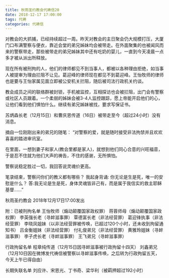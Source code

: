 ```yaml
---
title: 秋雨圣约教会代祷信20
date: 2018-12-17 17:00:00
tags: 代祷
categories: 代祷信
---
```


对教会的大抓捕，已经持续超过一周。昨天对教会的主日聚会仍大规模打压，大厦门口布满警察与便衣，靠近会堂的弟兄姊妹均会被带走。在外面聚集的也被闻风而来的警察带走，那些被带走的弟兄姊妹其中还有吃奶的婴儿，一直到今天凌晨一点多才被从派出所释放。

现在所有被刑拘的人，他们的律师都见不到当事人，都被以各种理由拒绝，如当事人被提审为理由拦阻不让见。葛迎峰的律师现在都见不到葛迎峰。王怡牧师的律师也是要与王怡家属见面立即被公安机关拦阻，随后被司法行政机关约谈。

教会成员之间的联络群被封锁，手机被监控，互相探访也会被拦阻，出门会有警察或社区人员跟着。一个柔弱的姊妹会被3-4人监控跟踪，愿上帝能开启他们的心，让他们看到他们惧怕什么。继续有弟兄姊妹被找，要求写保证书。

苏炳森长老（12月15日）和曹庆恩传道（16日）被带走至今（超过24小时）没有消息。

摘自一位刚刚出来的弟兄的随笔：
“对警察的爱，就是随时接受非法拘禁并且欢欢喜喜的踏进审讯室。

在里面，一想到妻子和家人(教会里都是家人)，就想到他们同心合意的兴旺福音，于是忍不住就为他们大声的祷告，不住的感谢，无所惧怕。

警察说稳定胜过一切，我回答说灵魂价更高。

笔录结束，警察问你们的教义都有哪些？ 我起身背诵: 你无论是生是死，唯一的安慰是什么？ 答:我无论是生是死，身体灵魂皆非己有，而是属于我信实的救主耶稣基督……”

秋雨圣约教会
2018年12月17日17:00发出

附：已被刑拘名单
王怡牧师（煽动颠覆国家政权罪）
蒋蓉师母（煽动颠覆国家政权罪）
李英强长老（寻衅滋事罪）
覃德富长老（非法经营罪）
葛迎锋执事（非法经营罪）
李晓凤姐妹（以非法经营罪被传唤，已超过120个小时，还未收到拘留通知书）
吕金衡姐妹（非法经营罪）
付礼俊弟兄（非法经营罪）
黄雅玲姐妹（寻衅滋事罪）
李子虎长老（寻衅滋事罪）
王飞弟兄（寻衅滋事罪）

行政拘留名单
程章纯传道（12月15日因寻衅滋事被行政拘留十四天）
刘鑫弟兄（12月10日因在微博发代祷信被警察以寻衅滋事传唤，之后转为行政拘留五天，今天上午已得自由）

长期失联名单
刘应许、宋恩光、丁书奇、梁华利（被羁押超过192小时）